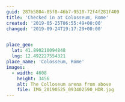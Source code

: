 ```yaml
---
guid: 287b5804-85f8-46b7-9510-72f4f281f409
title: 'Checked in at Colosseum, Rome'
created: '2019-05-25T06:55:49+00:00'
changed: '2019-09-24T19:17:29+00:00'


place_geo:
  lat: 41.890210094848
  lng: 12.492227554321
place_name: 'Colosseum, Rome'
images:
  - width: 4608
    height: 3456
    alt: The Colloseum arena from above
    file: IMG_20190525_093402590_HDR.jpg
---
```


